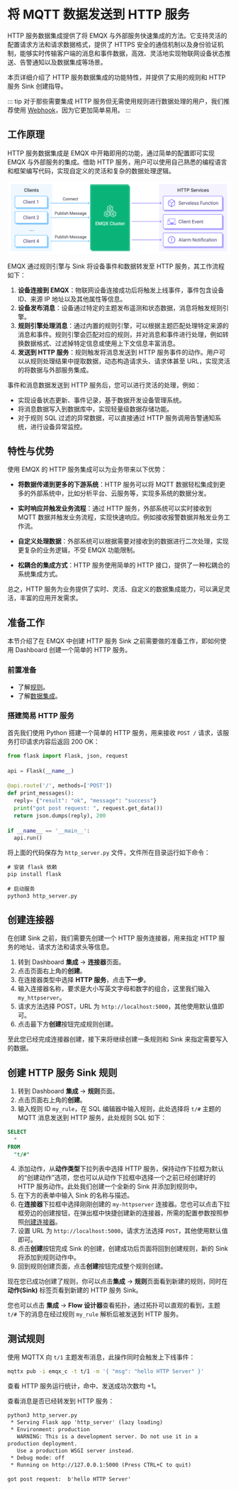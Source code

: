 # 将 MQTT 数据发送到 HTTP 服务

HTTP 服务数据集成提供了将 EMQX 与外部服务快速集成的方法。它支持灵活的配置请求方法和请求数据格式，提供了 HTTPS 安全的通信机制以及身份验证机制，能够实时传输客户端的消息和事件数据，高效、灵活地实现物联网设备状态推送、告警通知以及数据集成等场景。

本页详细介绍了 HTTP 服务数据集成的功能特性，并提供了实用的规则和 HTTP 服务 Sink 创建指导。

::: tip
对于那些需要集成 HTTP 服务但无需使用规则进行数据处理的用户，我们推荐使用 [Webhook](./webhook.md)，因为它更加简单易用。
:::

## 工作原理

HTTP 服务数据集成是 EMQX 中开箱即用的功能，通过简单的配置即可实现 EMQX 与外部服务的集成。借助 HTTP 服务，用户可以使用自己熟悉的编程语言和框架编写代码，实现自定义的灵活和复杂的数据处理逻辑。

![EMQX Webhook 集成](./assets/emqx-integration-http.jpg)

EMQX 通过规则引擎与 Sink 将设备事件和数据转发至 HTTP 服务，其工作流程如下：

1. **设备连接到 EMQX**：物联网设备连接成功后将触发上线事件，事件包含设备 ID、来源 IP 地址以及其他属性等信息。
2. **设备发布消息**：设备通过特定的主题发布遥测和状态数据，消息将触发规则引擎。
3. **规则引擎处理消息**：通过内置的规则引擎，可以根据主题匹配处理特定来源的消息和事件。规则引擎会匹配对应的规则，并对消息和事件进行处理，例如转换数据格式、过滤掉特定信息或使用上下文信息丰富消息。
4. **发送到 HTTP 服务**：规则触发将消息发送到 HTTP 服务事件的动作。用户可以从规则处理结果中提取数据，动态构造请求头、请求体甚至 URL，实现灵活的将数据与外部服务集成。

事件和消息数据发送到 HTTP 服务后，您可以进行灵活的处理，例如：

- 实现设备状态更新、事件记录，基于数据开发设备管理系统。
- 将消息数据写入到数据库中，实现轻量级数据存储功能。
- 对于规则 SQL 过滤的异常数据，可以直接通过 HTTP 服务调用告警通知系统，进行设备异常监控。

## 特性与优势

使用 EMQX 的 HTTP 服务集成可以为业务带来以下优势：

- **将数据传递到更多的下游系统**：HTTP 服务可以将 MQTT 数据轻松集成到更多的外部系统中，比如分析平台、云服务等，实现多系统的数据分发。

- **实时响应并触发业务流程**：通过 HTTP 服务，外部系统可以实时接收到 MQTT 数据并触发业务流程，实现快速响应。例如接收报警数据并触发业务工作流。

- **自定义处理数据**：外部系统可以根据需要对接收到的数据进行二次处理，实现更复杂的业务逻辑，不受 EMQX 功能限制。

- **松耦合的集成方式**：HTTP 服务使用简单的 HTTP 接口，提供了一种松耦合的系统集成方式。

总之，HTTP 服务为业务提供了实时、灵活、自定义的数据集成能力，可以满足灵活，丰富的应用开发需求。

## 准备工作

本节介绍了在 EMQX 中创建 HTTP 服务 Sink 之前需要做的准备工作，即如何使用 Dashboard 创建一个简单的 HTTP 服务。

### 前置准备

- 了解[规则](./rules.md)。
- 了解[数据集成](./data-bridges.md)。

### 搭建简易 HTTP 服务

首先我们使用 Python 搭建一个简单的 HTTP 服务，用来接收 `POST /` 请求，该服务打印请求内容后返回 200 OK：

```python
from flask import Flask, json, request

api = Flask(__name__)

@api.route('/', methods=['POST'])
def print_messages():
  reply= {"result": "ok", "message": "success"}
  print("got post request: ", request.get_data())
  return json.dumps(reply), 200

if __name__ == '__main__':
  api.run()
```

将上面的代码保存为 `http_server.py` 文件，文件所在目录运行如下命令：

```shell
# 安装 flask 依赖
pip install flask

# 启动服务
python3 http_server.py
```

## 创建连接器

在创建 Sink 之前，我们需要先创建一个 HTTP 服务连接器，用来指定 HTTP 服务的地址、请求方法和请求头等信息。

1. 转到 Dashboard **集成** -> **连接器**页面。
2. 点击页面右上角的**创建**。
3. 在连接器类型中选择 **HTTP 服务**，点击**下一步**。
4. 输入连接器名称，要求是大小写英文字母和数字的组合，这里我们输入 `my_httpserver`。
5. 请求方法选择 POST，URL 为 `http://localhost:5000`，其他使用默认值即可。
6. 点击最下方**创建**按钮完成规则创建。

至此您已经完成连接器创建，接下来将继续创建一条规则和 Sink 来指定需要写入的数据。

## 创建 HTTP 服务 Sink 规则

1. 转到 Dashboard **集成** -> **规则**页面。
2. 点击页面右上角的**创建**。
3. 输入规则 ID `my_rule`，在 SQL 编辑器中输入规则，此处选择将 `t/#` 主题的 MQTT 消息发送到 HTTP 服务，此处规则 SQL 如下：

  ```sql
  SELECT 
    *
  FROM
    "t/#"
  ```

4. 添加动作，从**动作类型**下拉列表中选择 HTTP 服务，保持动作下拉框为默认的“创建动作”选项，您也可以从动作下拉框中选择一个之前已经创建好的 HTTP 服务动作。此处我们创建一个全新的 Sink 并添加到规则中。
5. 在下方的表单中输入 Sink 的名称与描述。
6. 在**连接器**下拉框中选择刚刚创建的 `my-httpserver` 连接器。您也可以点击下拉框旁边的创建按钮，在弹出框中快捷创建新的连接器，所需的配置参数按照参照[创建连接器](#创建连接器)。
7. 设置 URL 为 `http://localhost:5000`，请求方法选择 `POST`，其他使用默认值即可。
8. 点击**创建**按钮完成 Sink 的创建，创建成功后页面将回到创建规则，新的 Sink 将添加到规则动作中。
9. 回到规则创建页面，点击**创建**按钮完成整个规则创建。

现在您已成功创建了规则，你可以点击**集成** -> **规则**页面看到新建的规则，同时在**动作(Sink)** 标签页看到新建的 HTTP 服务 Sink。

您也可以点击 **集成** -> **Flow 设计器**查看拓扑，通过拓扑可以直观的看到，主题 `t/#` 下的消息在经过规则 `my_rule` 解析后被发送到 HTTP 服务。

## 测试规则

使用 MQTTX 向 `t/1` 主题发布消息，此操作同时会触发上下线事件：

```bash
mqttx pub -i emqx_c -t t/1 -m '{ "msg": "hello HTTP Server" }'
```

查看 HTTP 服务运行统计，命中、发送成功次数均 +1。

查看消息是否已经转发到 HTTP 服务：

```shell
python3 http_server.py
 * Serving Flask app 'http_server' (lazy loading)
 * Environment: production
   WARNING: This is a development server. Do not use it in a production deployment.
   Use a production WSGI server instead.
 * Debug mode: off
 * Running on http://127.0.0.1:5000 (Press CTRL+C to quit)

got post request:  b'hello HTTP Server'
```
